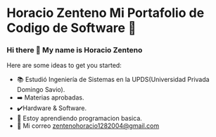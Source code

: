 # Horacio Zenteno Mi Portafolio de Codigo de Software 👋
### Hi there 👋 My name is Horacio Zenteno 

Here are some ideas to get you started:

- 📚 Estudió Ingeniería de Sistemas en la UPDS(Universidad Privada Domingo Savio).
- ➡️ Materias aprobadas.
- ✔️Hardware & Software.
- 🌱 Estoy aprendiendo programacion basica.
- 📂 Mi correo zentenohoracio1282004@gmail.com 











